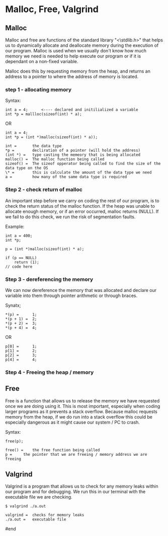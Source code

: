 # Malloc, Free, Valgrind

## Malloc
Malloc and free are functions of the standard library "<\stdlib.h\>" that helps us to dynamically allocate and deallocate memory during the execution of our program. Malloc is used when we usually don't know how much memory we need is needed to help execute our program or if it is dependant on a non-fixed variable.

Malloc does this by requesting memory from the heap, and returns an address to a pointer to where the address of memory is located.

### step 1 - allocating memory
Syntax:
	
	int a = 4;		<---- declared and initilialized a variable
	int *p = mallloc(sizeof(int) * a);

OR

	int a = 4;
	int *p = (int *)malloc(sizeof(int) * a));

	int =		the data type
	*p =		decliration of a pointer (will hold the address)
	(int *) =	type casting the memeory that is being allocated
	malloc() =	The malloc function being called
	sizeof() =	The sizeof opperator being called to find the size of the data type on the OS
	\* = 		this is calculate the amount of the data type we need
	a = 		how many of the same data type is required

### Step 2 - check return of malloc

An important step before we carry on coding the rest of our program, is to check the return status of the malloc function. If the heap was unable to allocate enough memory, or if an error occurred, malloc returns (NULL). If we fail to do this check, we run the risk of segmentation faults.

Example:

	int a = 400;
	int *p;

	p = (int *)malloc(sizeof(int) * a);

	if (p == NULL)
		return (1);
	// code here

### Step 3 - dereferencing the memory

We can now dereference the memory that was allocated and declare our variable into them through pointer arithmetic or through braces.

Synatx;

	*(p) =		1;
	*(p + 1) =	2;
	*(p + 2) =	3;
	*(p + 4) = 	4;

OR

	p[0] =		1;
	p[1] =		2;
	p[2] =		3;
	p[4] =		4;

### Step 4 - Freeing the heap / memory

## Free

Free is a function that allows us to release the memory we have requested once we are doing using it. This is most important, especially when coding larger programs as it prevents a stack overflow. Because malloc requests memory from the heap, if we do run into a stack overflow this could be especially dangerous as it might cause our system / PC to crash.

Syntax:

	free(p);

	free() =	the free function being called
	p =		the pointer that we are freeing / memory address we are freeing

## Valgrind

Valgrind is a program that allows us to check for any memory leaks within our program and for debugging. We run this in our terminal with the executable file we are checking.

	$ valgrind ./a.out

	valgrind =	checks for memory leaks
	./a.out = 	executable file

#end
